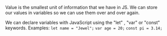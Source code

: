 Value is the smallest unit of information that we have in JS.
We can store our values in variables so we can use them over and over again.

We can declare variables with JavaScript using the "let" , "var"  or "const" keywords.
Examples:
`let name = "Jewel";`
`var age = 20;`
`const pi = 3.14;`